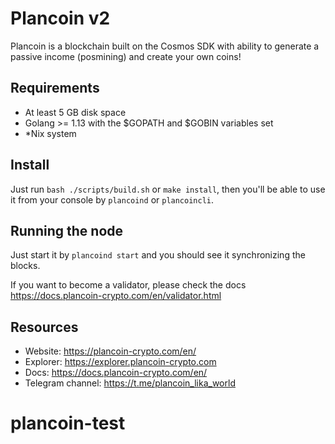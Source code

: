 # Plancoin v2

Plancoin is a blockchain built on the Cosmos SDK with ability to generate a passive income (posmining) and create your own coins!

## Requirements

 - At least 5 GB disk space
 - Golang >= 1.13 with the $GOPATH and $GOBIN variables set
 - *Nix system
 
## Install

Just run `bash ./scripts/build.sh` or `make install`, then you'll be able to use it from your console by  `plancoind` or `plancoincli`.

## Running the node

Just start it by `plancoind start` and you should see it synchronizing the blocks. 

If you want to become a validator, please check the docs <https://docs.plancoin-crypto.com/en/validator.html>

## Resources

* Website: <https://plancoin-crypto.com/en/>
* Explorer: <https://explorer.plancoin-crypto.com>
* Docs: <https://docs.plancoin-crypto.com/en/>
* Telegram channel: <https://t.me/plancoin_lika_world>
# plancoin-test
